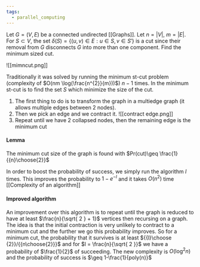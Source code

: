 ```yaml
---
tags:
  - parallel_computing
---
```

Let $G = (V,E)$ be a connected undirected [[Graphs]]. Let $n = |V|$, $m = |E|$. For $S \subset V$, the set $\delta(S) = \{ (u,v) \in E : u \in S, v \in S' \}$ is a cut since their removal from $G$ disconnects $G$ into more than one component. Find the minimum sized cut.

![[mimncut.png]]

Traditionally it was solved by running the minimum st-cut problem (complexity of $O(nm \log(\frac{n^{2}}{m}))$) $n-1$ times. In the minimum st-cut is to find the set $S$ which minimize the size of the cut.

1) The first thing to do is to transform the graph in a multiedge graph (it allows multiple edges between 2 nodes).
2) Then we pick an edge and we contract it.
![[contract edge.png]]
3) Repeat until we have 2 collapsed nodes, then the remaining edge is the minimum cut
#### Lemma

The minimum cut size of the graph is found with $Pr(cut)\geq \frac{1}{{n}\choose{2}}$

In order to boost the probability of success, we simply run the algorithm $l$ times. This improves the probability to $1 - e^{-l}$  and it takes $O(n^{2})$ time [[Complexity of an algorithm]]
#### Improved algorithm

An improvement over this algorithm is to repeat until the graph is reduced to have at least $\frac{n}{\sqrt{ 2 } + 1}$ vertices then recursing on a graph. The idea is that the initial contraction is very unlikely to contract to a minimum cut and the further we go this probability improves. So for a minimum cut, the probability that it survives is at least ${{l}\choose {2}}/{{n\choose{2}}}$ and for $l = \frac{n}{\sqrt{ 2 }}$ we have a probability of $\frac{1}{2}$ of succeeding. The new complexity is $O(\log^{2}n)$ and the probability of success is $\geq 1-\frac{1}{poly(n)}$